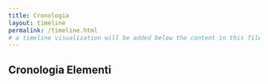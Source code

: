 ```yaml
---
title: Cronologia
layout: timeline
permalink: /timeline.html
# a timeline visualization will be added below the content in this file
---
```


## Cronologia Elementi
